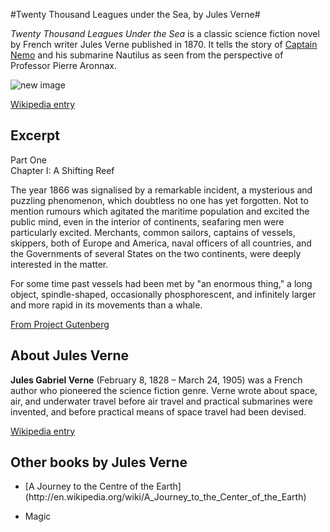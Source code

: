 #Twenty Thousand Leagues under the Sea, by Jules Verne#

*Twenty Thousand Leagues Under the Sea* is a classic science fiction novel by French writer Jules Verne published in 1870. It tells the story of [Captain Nemo](http://en.wikipedia.org/wiki/Captain_Nemo) and his submarine Nautilus as seen from the perspective of Professor Pierre Aronnax.

![new image](http://upload.wikimedia.org/wikipedia/commons/4/4e/20000_title_0a.jpg)

[Wikipedia entry](http://en.wikipedia.org/wiki/Twenty_Thousand_Leagues_Under_the_Sea)




## Excerpt ##

Part One 
<br>Chapter I: A Shifting Reef</br>


The year 1866 was signalised by a remarkable incident, a mysterious and puzzling phenomenon, which doubtless no one has yet forgotten. Not to mention rumours which agitated the maritime population and excited the public mind, even in the interior of continents, seafaring men were particularly excited. Merchants, common sailors, captains of vessels, skippers, both of Europe and America, naval officers of all countries, and the Governments of several States on the two continents, were deeply interested in the matter.

For some time past vessels had been met by "an enormous thing," a long object, spindle-shaped, occasionally phosphorescent, and infinitely larger and more rapid in its movements than a whale.

[	From Project Gutenberg](http://www.gutenberg.org/ebooks/164)


## About Jules Verne ##



**Jules Gabriel Verne** (February 8, 1828 – March 24, 1905) was a French author who pioneered the science fiction genre. Verne wrote about space, air, and underwater travel before air travel and practical submarines were invented, and before practical means of space travel had been devised.

[Wikipedia entry](http://en.wikipedia.org/wiki/Jules_Verne)

## Other books by Jules Verne ##

<ul>
<li>[A Journey to the Centre of the Earth](http://en.wikipedia.org/wiki/A_Journey_to_the_Center_of_the_Earth)</li>
<li><p>Magic</p></li>
</ul>




